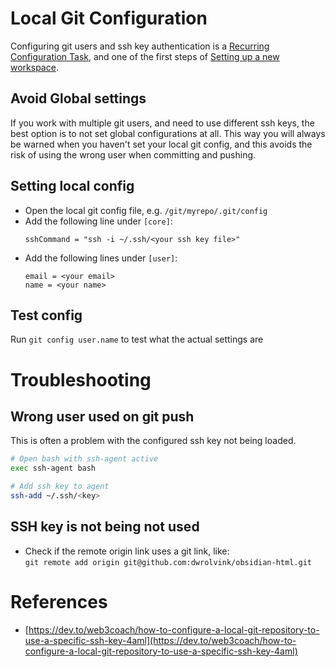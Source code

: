 # Local Git Configuration   
Configuring git users and ssh key authentication is a [Recurring Configuration Task](/not_created.md), and one of the first steps of [Setting up a new workspace](Setting%20up%20a%20new%20workspace.md).    
   
## Avoid Global settings   
If you work with multiple git users, and need to use different ssh keys, the best option is to not set global configurations at all. This way you will always be warned when you haven't set your local git config, and this avoids the risk of using the wrong user when committing and pushing.   
   
## Setting local config   
- Open the local git config file, e.g. `/git/myrepo/.git/config`   
- Add the following line under `[core]`:   
  ```   
  sshCommand = "ssh -i ~/.ssh/<your ssh key file>"   
  ```   
- Add the following lines under `[user]`:   
  ```   
  email = <your email>   
  name = <your name>   
  ```   
   
## Test config   
Run `git config user.name` to test what the actual settings are   
   
# Troubleshooting   
## Wrong user used on git push   
This is often a problem with the configured ssh key not being loaded.   
   
``` bash
# Open bash with ssh-agent active
exec ssh-agent bash

# Add ssh key to agent
ssh-add ~/.ssh/<key>
```   
   
## SSH key is not being not used   
- Check if the remote origin link uses a git link, like:   
   `git remote add origin git@github.com:dwrolvink/obsidian-html.git`   
   
   
# References   
- [https://dev.to/web3coach/how-to-configure-a-local-git-repository-to-use-a-specific-ssh-key-4aml](https://dev.to/web3coach/how-to-configure-a-local-git-repository-to-use-a-specific-ssh-key-4aml)